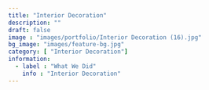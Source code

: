 ```yaml
---
title: "Interior Decoration"
description: ""
draft: false
image : "images/portfolio/Interior Decoration (16).jpg"
bg_image: "images/feature-bg.jpg"
category: [ "Interior Decoration"]
information:
  - label : "What We Did"
    info : "Interior Decoration"
---
```



